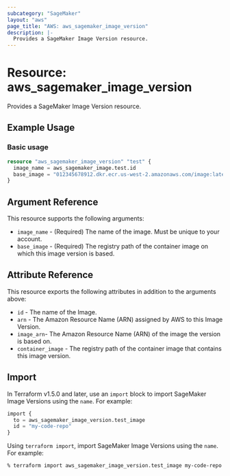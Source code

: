 ```yaml
---
subcategory: "SageMaker"
layout: "aws"
page_title: "AWS: aws_sagemaker_image_version"
description: |-
  Provides a SageMaker Image Version resource.
---
```


# Resource: aws_sagemaker_image_version

Provides a SageMaker Image Version resource.

## Example Usage

### Basic usage

```terraform
resource "aws_sagemaker_image_version" "test" {
  image_name = aws_sagemaker_image.test.id
  base_image = "012345678912.dkr.ecr.us-west-2.amazonaws.com/image:latest"
}
```

## Argument Reference

This resource supports the following arguments:

* `image_name` - (Required) The name of the image. Must be unique to your account.
* `base_image` - (Required) The registry path of the container image on which this image version is based.

## Attribute Reference

This resource exports the following attributes in addition to the arguments above:

* `id` - The name of the Image.
* `arn` - The Amazon Resource Name (ARN) assigned by AWS to this Image Version.
* `image_arn`- The Amazon Resource Name (ARN) of the image the version is based on.
* `container_image` - The registry path of the container image that contains this image version.

## Import

In Terraform v1.5.0 and later, use an `import` block to import SageMaker Image Versions using the `name`. For example:

```terraform
import {
  to = aws_sagemaker_image_version.test_image
  id = "my-code-repo"
}
```

Using `terraform import`, import SageMaker Image Versions using the `name`. For example:

```console
% terraform import aws_sagemaker_image_version.test_image my-code-repo
```
